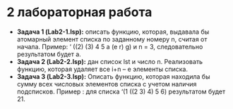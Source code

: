 # 2 лабораторная работа

- **Задача 1 (Lab2-1.lsp):** описать функцию, которая, выдавала бы атомарный элемент списка по заданному номеру n, считая от начала.
Пример: ‘ ((2) (3) 4 5 a (e r) g) и n = 3, следовательно результатом будет a.
- **Задача 2 (Lab2-2.lsp):** дан список lst и число n. Реализовать функцию, которая удаляет все i+n – е элементы списка.
- **Задача 3 (Lab2-3.lsp):** Описать функцию, которая находила бы сумму всех числовых элементов списка с учетом наличия подсписков. Пример : для списка ‘(1 ((2 3) 4) 5 6) результатом будет 21. 

